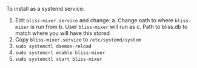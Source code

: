 To install as a systemd service:

1. Edit `bliss-mixer.service` and change:
  a. Change oath to where `bliss-mixer` is run from 
  b. User `bliss-mixer` will run as
  c. Path to bliss.db to match where you will have this stored
2. Copy `bliss-mixer.service` to `/etc/systemd/system`
3. `sudo systemctl daemon-reload`
4. `sudo systemcrl enable bliss-mixer`
5. `sudo systemctl start bliss-mixer`
